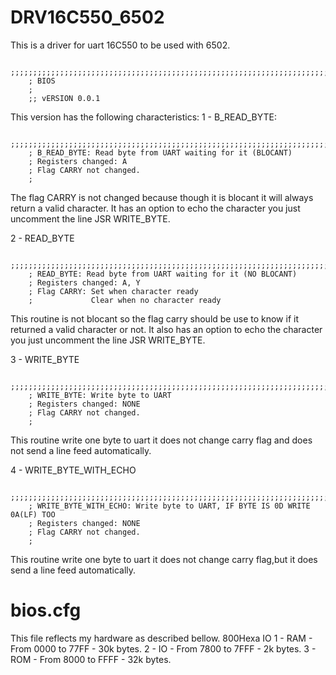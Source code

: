 # DRV16C550_6502
This is a driver for uart 16C550 to be used with 6502.

        ;;;;;;;;;;;;;;;;;;;;;;;;;;;;;;;;;;;;;;;;;;;;;;;;;;;;;;;;;;;;;;;;;;;;;;;;;;;;;;
        ; BIOS
        ;
        ;; vERSION 0.0.1

This version has the following characteristics:
1 - B_READ_BYTE:

        ;;;;;;;;;;;;;;;;;;;;;;;;;;;;;;;;;;;;;;;;;;;;;;;;;;;;;;;;;;;;;;;;;;;;;;;;;;;;;;
        ; B_READ_BYTE: Read byte from UART waiting for it (BLOCANT)
        ; Registers changed: A
        ; Flag CARRY not changed.
        ;
The flag CARRY is not changed because though it is blocant it will always return a valid character.
It has an option to echo the character you just uncomment the line JSR WRITE_BYTE.

2 - READ_BYTE

        ;;;;;;;;;;;;;;;;;;;;;;;;;;;;;;;;;;;;;;;;;;;;;;;;;;;;;;;;;;;;;;;;;;;;;;;;;;;;;;
        ; READ_BYTE: Read byte from UART waiting for it (NO BLOCANT)
        ; Registers changed: A, Y
        ; Flag CARRY: Set when character ready
        ;             Clear when no character ready

This routine is not blocant so the flag carry should be use to know if it returned a
valid character or not.
It also has an option to echo the character you just uncomment the line JSR WRITE_BYTE.

3 - WRITE_BYTE

        ;;;;;;;;;;;;;;;;;;;;;;;;;;;;;;;;;;;;;;;;;;;;;;;;;;;;;;;;;;;;;;;;;;;;;;;;;;;;;;
        ; WRITE_BYTE: Write byte to UART
        ; Registers changed: NONE
        ; Flag CARRY not changed.
        ;

This routine write one byte to uart it does not change carry flag and does not send a line feed automatically.

4 - WRITE_BYTE_WITH_ECHO

        ;;;;;;;;;;;;;;;;;;;;;;;;;;;;;;;;;;;;;;;;;;;;;;;;;;;;;;;;;;;;;;;;;;;;;;;;;;;;;;
        ; WRITE_BYTE_WITH_ECHO: Write byte to UART, IF BYTE IS 0D WRITE 0A(LF) TOO
        ; Registers changed: NONE
        ; Flag CARRY not changed.
        ;

This routine write one byte to uart it does not change carry flag,but it does send a line feed automatically.

# bios.cfg
This file reflects my hardware as described bellow.
800Hexa IO 
1 - RAM - From 0000 to 77FF - 30k bytes.
2 - IO  - From 7800 to 7FFF - 2k bytes.
3 - ROM - From 8000 to FFFF - 32k bytes.



